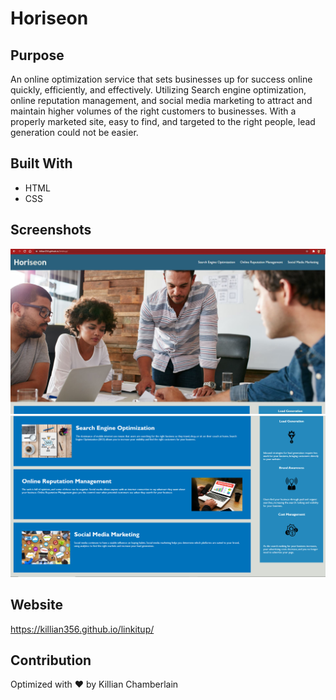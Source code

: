 # Horiseon

## Purpose
An online optimization service that sets businesses up for success online quickly, efficiently, and effectively. Utilizing Search engine optimization, online reputation management, and social media marketing to attract and maintain higher volumes of the right customers to businesses. With a properly marketed site, easy to find, and targeted to the right people, lead generation could not be easier. 

## Built With
* HTML
* CSS

## Screenshots
![Screenshot](assets/images/Linkitup.JPG "Horiseon")
![Screenshot](assets/images/linkitup2.PNG "Horiseon")

## Website
https://killian356.github.io/linkitup/

## Contribution
Optimized with ❤️️ by Killian Chamberlain
